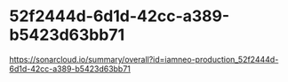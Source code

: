 # 52f2444d-6d1d-42cc-a389-b5423d63bb71
https://sonarcloud.io/summary/overall?id=iamneo-production_52f2444d-6d1d-42cc-a389-b5423d63bb71
